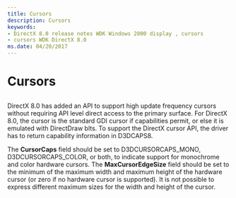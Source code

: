 ```yaml
---
title: Cursors
description: Cursors
keywords:
- DirectX 8.0 release notes WDK Windows 2000 display , cursors
- cursors WDK DirectX 8.0
ms.date: 04/20/2017
---
```


# Cursors


## <span id="ddk_cursors_gg"></span><span id="DDK_CURSORS_GG"></span>


DirectX 8.0 has added an API to support high update frequency cursors without requiring API level direct access to the primary surface. For DirectX 8.0, the cursor is the standard GDI cursor if capabilities permit, or else it is emulated with DirectDraw blts. To support the DirectX cursor API, the driver has to return capability information in D3DCAPS8.

The **CursorCaps** field should be set to D3DCURSORCAPS\_MONO, D3DCURSORCAPS\_COLOR, or both, to indicate support for monochrome and color hardware cursors. The **MaxCursorEdgeSize** field should be set to the minimum of the maximum width and maximum height of the hardware cursor (or zero if no hardware cursor is supported). It is not possible to express different maximum sizes for the width and height of the cursor.

 

 





